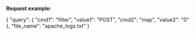 **Request example:**

{
    "query": {
        "cmd1": "filter",
        "value1": "POST",
        "cmd2": "map",
        "value2": "0"
                },
    "file_name": "apache_logs.txt"
}
